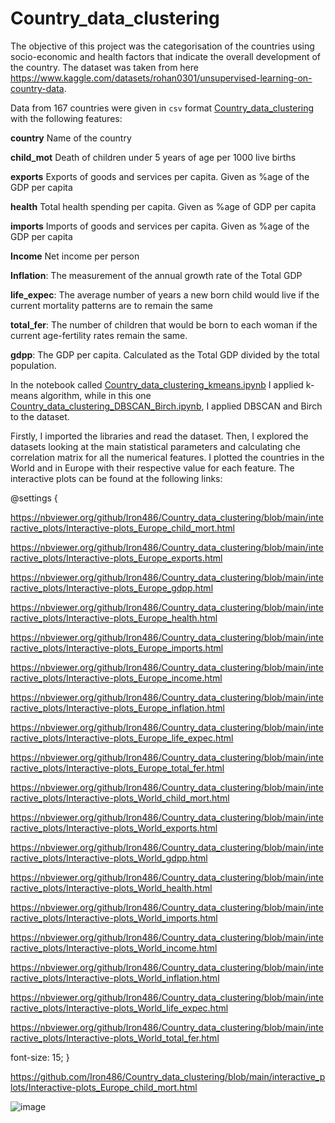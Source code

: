 # Country_data_clustering

The objective of this project was the categorisation of the countries using socio-economic and health factors that indicate the overall development of the country.
The dataset was taken from here https://www.kaggle.com/datasets/rohan0301/unsupervised-learning-on-country-data.

Data from 167 countries were given in `csv` format  [Country_data_clustering
](https://github.com/Iron486/Country_data_clustering/blob/main/Country-data.csv) with the following features:


**country**	Name of the country

**child_mot**	Death of children under 5 years of age per 1000 live births

**exports**	Exports of goods and services per capita. Given as %age of the GDP per capita

**health**	Total health spending per capita. Given as %age of GDP per capita

**imports**	Imports of goods and services per capita. Given as %age of the GDP per capita

**Income**	Net income per person

**Inflation**:	The measurement of the annual growth rate of the Total GDP

**life_expec**:	The average number of years a new born child would live if the current mortality patterns are to remain the same

**total_fer**:	The number of children that would be born to each woman if the current age-fertility rates remain the same.

**gdpp**:	The GDP per capita. Calculated as the Total GDP divided by the total population.

In the notebook called [Country_data_clustering_kmeans.ipynb](https://github.com/Iron486/Country_data_clustering/blob/main/Country_data_clustering_kmeans.ipynb) I applied k-means algorithm, while in this one [Country_data_clustering_DBSCAN_Birch.ipynb](https://github.com/Iron486/Country_data_clustering/blob/main/Country_data_clustering_DBSCAN_Birch.ipynb), I applied DBSCAN and Birch to the dataset.

Firstly, I imported the libraries and read the dataset.
Then, I explored the datasets looking at the main statistical parameters and calculating che correlation matrix for all the numerical features.
I plotted the countries in the World and in Europe with their respective value for each feature. The interactive plots can be found at the following links:

@settings {

https://nbviewer.org/github/Iron486/Country_data_clustering/blob/main/interactive_plots/Interactive-plots_Europe_child_mort.html

https://nbviewer.org/github/Iron486/Country_data_clustering/blob/main/interactive_plots/Interactive-plots_Europe_exports.html

https://nbviewer.org/github/Iron486/Country_data_clustering/blob/main/interactive_plots/Interactive-plots_Europe_gdpp.html

https://nbviewer.org/github/Iron486/Country_data_clustering/blob/main/interactive_plots/Interactive-plots_Europe_health.html

https://nbviewer.org/github/Iron486/Country_data_clustering/blob/main/interactive_plots/Interactive-plots_Europe_imports.html

https://nbviewer.org/github/Iron486/Country_data_clustering/blob/main/interactive_plots/Interactive-plots_Europe_income.html

https://nbviewer.org/github/Iron486/Country_data_clustering/blob/main/interactive_plots/Interactive-plots_Europe_inflation.html

https://nbviewer.org/github/Iron486/Country_data_clustering/blob/main/interactive_plots/Interactive-plots_Europe_life_expec.html

https://nbviewer.org/github/Iron486/Country_data_clustering/blob/main/interactive_plots/Interactive-plots_Europe_total_fer.html

https://nbviewer.org/github/Iron486/Country_data_clustering/blob/main/interactive_plots/Interactive-plots_World_child_mort.html

https://nbviewer.org/github/Iron486/Country_data_clustering/blob/main/interactive_plots/Interactive-plots_World_exports.html

https://nbviewer.org/github/Iron486/Country_data_clustering/blob/main/interactive_plots/Interactive-plots_World_gdpp.html

https://nbviewer.org/github/Iron486/Country_data_clustering/blob/main/interactive_plots/Interactive-plots_World_health.html

https://nbviewer.org/github/Iron486/Country_data_clustering/blob/main/interactive_plots/Interactive-plots_World_imports.html

https://nbviewer.org/github/Iron486/Country_data_clustering/blob/main/interactive_plots/Interactive-plots_World_income.html

https://nbviewer.org/github/Iron486/Country_data_clustering/blob/main/interactive_plots/Interactive-plots_World_inflation.html

https://nbviewer.org/github/Iron486/Country_data_clustering/blob/main/interactive_plots/Interactive-plots_World_life_expec.html

https://nbviewer.org/github/Iron486/Country_data_clustering/blob/main/interactive_plots/Interactive-plots_World_total_fer.html

 
 font-size: 15;
}
 

















































https://github.com/Iron486/Country_data_clustering/blob/main/interactive_plots/Interactive-plots_Europe_child_mort.html



![image](https://user-images.githubusercontent.com/62444785/163264343-629e1df8-102f-4493-95dd-b2fff3dee0e6.png)



